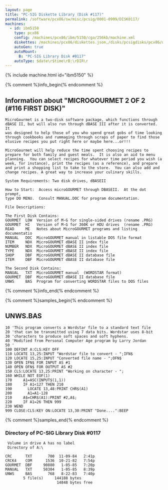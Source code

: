 ```yaml
---
layout: page
title: "PC-SIG Diskette Library (Disk #117)"
permalink: /software/pcx86/sw/misc/pcsig/0001-0999/DISK0117/
machines:
  - id: ibm5150
    type: pcx86
    config: /machines/pcx86/ibm/5150/cga/256kb/machine.xml
    diskettes: /machines/pcx86/diskettes.json,/disks/pcsigdisks/pcx86/diskettes.json
    autoGen: true
    autoMount:
      B: "PC-SIG Library Disk #0117"
    autoType: $date\r$time\rB:\rDIR\r
---
```


{% include machine.html id="ibm5150" %}

{% comment %}info_begin{% endcomment %}

## Information about "MICROGOURMET 2 OF 2  (#116 FIRST DISK)"

    MicroGourmet is a two-disk software package, which functions through
    dBASE II, but will also run through dBASE III after it is converted. It
    was designed to help those of you who spend great gobs of time looking
    through cookbooks and rummaging through scraps of paper to find those
    elusive recipes you put right here or maybe here...or!!!
    
    MicroGourmet will help reduce the time spent choosing recipes to
    prepare for both family and guest meals.  It is also an aid to menu
    planning.  You can select recipes for whatever time period you wish (a
    week, for instance), print the recipes (as a reference), and prepare
    and print a shopping list to take to the store.  You can also add and
    change recipes. A great way to increase your culinary skills.
    
    System Requirements: Two disk drives, dBASEII
    
    How to Start:  Access microGOURMET through DBASEII.  At the dot prompt,
    type DO MENU.  Consult MANUAL.DOC for program documentation.
    
    File Descriptions:
    
    The First Disk Contains:
    GOURMET  LOW  Version of M-G for single-sided drives (rename .PRG)
    GOURMET  HI   Version of M-G for 360K or HDU drives  (rename .PRG)
    READ     ME   Notes about MicroGOURMET programs and listing documentatio
    MANUAL   DOC  MicroGOURMET manual in listable DOS file format
    ITEM     NDX  MicroGOURMET dBASE II index file
    NUMBER   NDX  MicroGOURMET dBASE II index file
    TYPE     NDX  MicroGOURMET dBASE II index file
    SHOP     DBF  MicroGOURMET dBASE II database file
    ITEM     DBF  MicroGOURMET dBASE II database file
    
    The Second Disk Contains:
    MANUAL   TXT  MicroGOURMET manual  (WORDSTAR format)
    GOURMET  DBF  MicroGOURMET dBASE II database file
    UNWS     BAS  Program for converting WORDSTAR files to DOS files
{% comment %}info_end{% endcomment %}

{% comment %}samples_begin{% endcomment %}

## UNWS.BAS

```bas
10 'This program converts a Wordstar file to a standard text file
20 'that can be transmitted using 7 data bits. Wordstar uses 8-bit
30 'characters to produce soft spaces and soft hyphens.
40 'Modified from Personal Computer Age program by Larry Jordan
50 '
100 DEFINT A:CLS:KEY OFF
110 LOCATE 13,25:INPUT "Wordstar file to convert - ";IFN$
120 LOCATE 15,25:INPUT "Converted file name - ";OFN$
130 OPEN IFN$ FOR INPUT AS #1
140 OPEN OFN$ FOR OUTPUT AS #2
150 CLS:LOCATE 13,25:PRINT "Working on character - ";
160 WHILE NOT EOF(1)
170 	A1=ASC(INPUT$(1,1))
180 	IF A1<127 THEN 210
190 	  LOCATE 13,48:PRINT CHR$(A1)
200 	  A1=A1-128
210 	A$=CHR$(A1):PRINT #2,A$;
220 	IF A1=26 THEN 999
230 WEND
999 CLOSE:CLS:KEY ON:LOCATE 13,30:PRINT "Done....":BEEP
```

{% comment %}samples_end{% endcomment %}

### Directory of PC-SIG Library Disk #0117

     Volume in drive A has no label
     Directory of A:\

    CRC      TXT       700  11-09-84   2:41p
    CRCK4    COM      1536  10-21-82   7:54p
    GOURMET  DBF     90880   1-05-85   7:20p
    MANUAL   TXT     50304   1-05-85   8:39p
    UNWS     BAS       768   8-22-83   7:40p
            5 file(s)     144188 bytes
                           14848 bytes free

